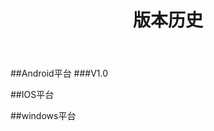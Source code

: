 ﻿---
layout: page
title: "版本历史"
description: "版本历史"
group: navigation
---
##Android平台
###V1.0


##IOS平台


##windows平台